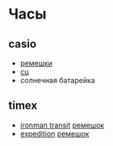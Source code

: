 # Часы

## casio

 * [ремешки](http://watchband.ru/casio)
 * [сц](https://clockservice.ru/)
 * солнечная батарейка

## timex

 * [ironman transit](https://www.timex.com/ironman-transit-40mm-full-size-fast-wrap-watch/Ironman-Transit-40mm-Full-Size-Fast-Wrap-Watch.html?dwvar_Ironman-Transit-40mm-Full-Size-Fast-Wrap-Watch_color=Black&cgid=ironman-mens) [ремешок](https://www.timex.com/replacement-20mm-elastic-fabric-strap-for-ironman-transit/Replacement-20mm-Elastic-Fabric-Strap-for-Ironman-Transit.html?dwvar_Replacement-20mm-Elastic-Fabric-Strap-for-Ironman-Transit_color=Black&cgid=ironman-replacement-straps)
 * [expedition](https://www.timex.com/expedition-chrono-alarm-timer-33mm-nylon-strap-watch/Expedition-Chrono-Alarm-Timer-33mm-Nylon-Strap-Watch.html?dwvar_Expedition-Chrono-Alarm-Timer-33mm-Nylon-Strap-Watch_color=Black-Gray&cgid=timex-root) [ремешок](https://www.timex.com/replacement-33mm-fabric-strap-for-expedition-chrono-alarm-timer/Replacement-33mm-Fabric-Strap-for-Expedition-Chrono-Alarm-Timer-.html?dwvar_Replacement-33mm-Fabric-Strap-for-Expedition-Chrono-Alarm-Timer-_color=Gray&cgid=replacement-straps)